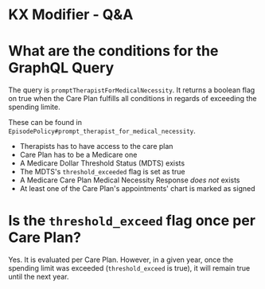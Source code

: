 # KX Modifier - Q&A

# What are the conditions for the GraphQL Query

The query is `promptTherapistForMedicalNecessity`. It returns a boolean flag on true when the Care Plan fulfills all conditions in regards of exceeding the spending limite.

These can be found in `EpisodePolicy#prompt_therapist_for_medical_necessity`.

- Therapists has to have access to the care plan
- Care Plan has to be a Medicare one
- A Medicare Dollar Threshold Status (MDTS) exists
- The MDTS's `threshold_exceeded` flag is set as true
- A Medicare Care Plan Medical Necessity Response _does not_ exists
- At least one of the Care Plan's appointments' chart is marked as signed

# Is the `threshold_exceed` flag once per Care Plan?

Yes. It is evaluated per Care Plan. However, in a given year, once the spending limit was exceeded (`threshold_exceed` is true), it will remain true until the next year.